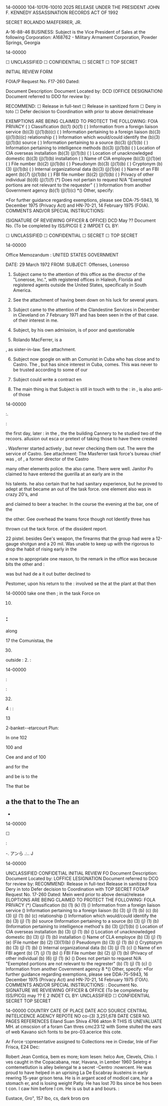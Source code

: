 14-00000
104-10176-10010 2025 RELEASE UNDER THE PRESIDENT JOHN F. KENNEDY ASSASSINATION RECORDS ACT OF 1992

SECRET
ROLANDO MAEFERRER, JR.

A-16-88-46
BUSINESS:
Subject is the Vice President of Sales at the following Corporation:
A168762 - Military Armament Corporation, Powder Springs, Georgia

14-00000

☐ UNCLASSIFIED ☐ CONFIDENTIAL
☐ SECRET ☐ TOP SECRET

INITIAL REVIEW FORM

FOIA/P Request No. F17-260
Dated: 

Document Description:
Document Located by: DCD
(OFFICE DESIGNATION)
Document referred to DDO for review by:

RECOMMEND:
☐ Release in full-text
☐ Release in sanitized form
☐ Deny in toto
☐ Defer decision to
Coordination with prior to above denial/release

EXEMPTIONS ARE BEING CLAIMED TO PROTECT THE FOLLOWING:
FOIA PRIVACY
( ) Classification (b)(1) (k)(1)
( ) Information from a foreign liaison service (b)(3) (j)(1)(b)(c)
( ) Information pertaining to a foreign liaison (b)(3) (j)(1)(b)(c)
relationship
( ) Information which would/could identify the (b)(3) (j)(1)(b)
source
( ) Information pertaining to a source (b)(3) (j)(1)(b)
( ) Information pertaining to intelligence methods (b)(3) (j)(1)(b)
( ) Location of CIA overseas installation (b)(3) (j)(1)(b)
( ) Location of unacknowledged domestic (b)(3) (j)(1)(b)
installation
( ) Name of CIA employee (b)(3) (j)(1)(e)
( ) File number (b)(2) (j)(1)(b)
( ) Pseudonym (b)(3) (j)(1)(b)
( ) Cryptonym (b)(3) (j)(1)(b)
( ) Internal organizational data (b)(3) (j)(1)(e)
( ) Name of an FBI agent (b)(7) (j)(1)(b)
( ) FBI file number (b)(2) (j)(1)(b)
( ) Privacy of other individual (b)(6) (j)(1)(f)
(*) Does not pertain to request N/A "Exempted portions
are not relevant
to the requester"
( ) Information from another Government agency (b)(1) (j)(1)(c)
*() Other, specify:

*For further guidance regarding exemptions, please see DDA-75-5943,
16 December 1975 (Privacy Act) and HN-70-21, 14 February 1975 (FOIA).
COMMENTS AND/OR SPECIAL INSTRUCTIONS:

(SIGNATURE OF REVIEWING OFFICER & OFFICE) DCD
May ?? Document No.
(To be completed by ISS/PICG)
E 2 IMPDET CL BY:

☐ UNCLASSIFIED ☐ CONFIDENTIAL
☐ SECRET ☐ TOP SECRET

14-00000

Office Memozandum : UNITED STATES GOVERNMENT

DATE: 29 March 1972
FROM: 
SUBJECT: Offenses, Loneroso

1. Subject came to the attention of this office as the director of the "Lonerose, Inc.",
with registered offices in Hialeoh, Florida and registered agents outside the United States,
specifically in South America.

2. See the attachment of having been down on his luck for
several years.

3. Subject came to the attention of the Clandestine Services in December
in Cleveland on 7 February 1971 and has been seen in the
of that case.
of their interest in me.
4. Subject, by his own admission,
is of poor and questionable
5. Rolando MacFerrer, is a 

, as
sister-in-law. See attachment.

6. Subject now google on with an
Comunist in Cuba who has close and
to Castro. The
,
but has since
interest in Cuba,
comes. This was never to be trusted according to some of our

7. Subject could write a contract en
8. The main thing is that Subject is still in touch with
to the
:
in
, is also anti-
of those

14-00000

:.

:

the first day, later
:
in the
, the
the
building Cannery to
he studied two of the recoors.
allusion out esca or pretext of taking those to have
there crested 

. Wasferrer started actively
,
but never checking them out. The
were
the service of Castro. See attachment: The Masferrer task force's bureau chief was 
, of
, a former director of the Castro

many other elements police. the
also came. There were
well. Janitor Po claimed to have entered the guerilla at an early are in the

his talents. he also certain
that he had sanitary experience, but he proved to adept at that 
became an
out of the task force. one element also
was in crazy 20's, and

and claimed to 
beer a teacher. In the course the evening at the bar, one of the

the other. Gee overhead the teams
force though not Identify
three has

thrown cut the tack force.
of
the dissident report.

22 pistel. besides Gee's weapon, the firearms
that the group had were a 12-gauge shotgun and a 20 mil. Was unable to keep up with the rigorous
to drop the habit of rising early in the

e now to appropriate one
reason, to the remark in the office was because bits
the other and
:

was 
but had de
a
it out butter declined to

Pestomer, upon his return to the
:
involved se the at the plant at that
then

14-00000
take one then
;
in the task Force
on

10.
:
-
along

17 the Comunistaa,
the

30.
outside
:
2. 
:

14-00000

:

:

32.
4
:
:

13

2-banket--etarcourt Plun:

In one
102

100 and

Cee and
and
of 100

and for the

and be
is
to the

The that be

a
the that
to the
The
an
-
-

14-00000

☐

:

-.
アンら
.:..
J

14-00000

UNCLASSIFIED CONFIDETIAL
INITIAL REVIEW FO
Document Description:
Document Located by:
LOFFICE LESIGNATION
Document referred to DCO for review by:
RECOMMEND:
Release in full-text
Release in sanitized fora
Dery in toto
Defer decision to
Coordination with
TOP SECRET
FOTA/P Request No. 17-260
Dated:
Mein werd
prior to above denial/release
ELOPTIONS ARE BEING CLAIMED TO PROTECT THE FOLLOWING:
FOLA
PRIVACY
(*) Classification
(b) (1)
(k) (1)
() Information from a foreign liaison service
() Information pertaining to a foreign liaison
(b) (3)
(j) (1) (b) (c)
(b) (3)
(j) (1) (b) (c)
relationship
() Information which would/could identify the
(b) (3)
(j) (1) (b)
source
(Information pertaining to a source
(b) (3)
(j) (1) (b)
(Information pertaining to intelligence method's
(b) (3)
(j)(1)(b)
() Location of CIA overseas installation
(b) (3)
(j) (1) (b)
() Location of unacknowledged domestic
(b) (3)
(j) (1) (b)
installation
() Name of CLA employce
(b) (3)
(j) (1) (e)
(File number
(b) (2)
(3)(1)(b)
() Pseudonym
(b) (3)
(j) (1) (b)
() Cryptozym
(b) (3)
(j) (1) (b)
() Internal organizational data
(b) (3)
(j) (1) (c)
() Name of en FBI agent
(b) (7)
(j) (1) (b)
() FBI File number
(b) (2)
(j) (1) (b)
(Privacy of other individual
(b) (6)
(j) (1) (k)
() Does not pertain to request
N/A
"Exempted portions
are not relevant
to the regrester"
(b) (1)
(j) (1) (c)
() Information from another Covernment agency
8
*() Other, specify:
*For further guidance regarding exemptions, please see DDA-75-5943,
16 December 1975 (Privacy Act) and HN-70-21, 14 February 1975 (ΓΟΙΛ).
COMMENTS AND/OR SPECIAL INSTRUCTIONS:
:
Document No.
SIGNATURE WE REVIEWING OFFICER & OFFICE
(To be completed by ISS/PICG)
may ??
E 2 INDET CL BY:
UNCLASSIFIED
☐ CONFIDENTIAL
SECRET
TOP SECRET

14-00000
COUNTRY
CATE OF
PLACE
DATE ACO
SOURCE
CENTRAL INITELICENCE AGENCY
REPOTE NO
co-(3) 3,251,678
DATE CSER
NO. PAGES
REFERENCES
Eiland Suan Shiva
4766 akton R
THIS IS UNEVALUATE MH.
at cmscsion of a foram Can thres
cmc23:12 with
Some stulted the ears of web Kavano
sich fonts to be pro-03.acerice
this cote.

Ar Force כניpresentative assigned to
Collections ree in Ciredar, Inle of Fier Frisca,
E24 Dec:

Robert Jean Contica, bem es
more; kom lesen:
helco Ave, Clevels, Chio. I
ves caught in the Copacabana, rear, Havana, in Lember 1960
Seletrg e comtemetlution is alley belengal te a secret
-Centro :nowrcent. He was proud to have helped in an uprising
La De Escabray ikusteins in early rewring 15-year
grison tena. He is in argant aced of modicel care, har a stomach er,
and is losing weight Patly. He has lost 70 lbs since be hos been t
con. I caw him before I cm. He is us but a and bours.
:

Eustace, Gro", 157 lbo, cs, dark broמים מ

